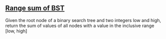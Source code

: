 <h2><a href ="https://leetcode.com/problems/range-sum-of-bst/">Range sum of BST</a></h2>
Given the root node of a binary search tree and two integers low and high, return the sum of values of all nodes with a value in the inclusive range [low, high]

